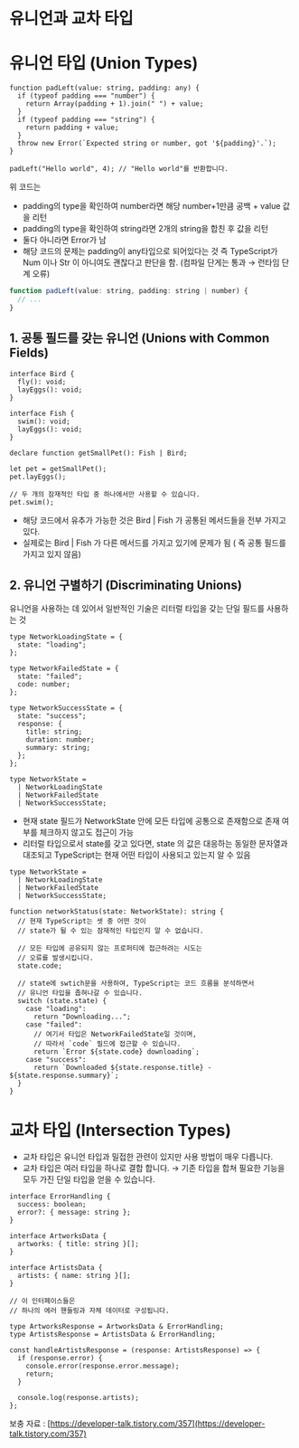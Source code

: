 # 유니언과 교차 타입

# ****유니언 타입 (Union Types)****

```tsx
function padLeft(value: string, padding: any) {
  if (typeof padding === "number") {
    return Array(padding + 1).join(" ") + value;
  }
  if (typeof padding === "string") {
    return padding + value;
  }
  throw new Error(`Expected string or number, got '${padding}'.`);
}

padLeft("Hello world", 4); // "Hello world"를 반환합니다.
```

위 코드는 

- padding의 type을 확인하여 number라면 해당 number+1만큼 공백 + value 값을 리턴
- padding의 type을 확인하여 string라면 2개의 string을 합친 후 값을 리턴
- 둘다 아니라면 Error가 남
- 해당 코드의 문제는 padding이 any타입으로 되어있다는 것 즉 TypeScript가 Num 이나 Str 이 아니여도 괜찮다고 판단을 함. (컴파일 단게는 통과 → 런타임 단계 오류)

```jsx
function padLeft(value: string, padding: string | number) {
  // ...
}
```

## 1. ****공통 필드를 갖는 유니언 (Unions with Common Fields)****

```tsx
interface Bird {
  fly(): void;
  layEggs(): void;
}

interface Fish {
  swim(): void;
  layEggs(): void;
}

declare function getSmallPet(): Fish | Bird;

let pet = getSmallPet();
pet.layEggs();

// 두 개의 잠재적인 타입 중 하나에서만 사용할 수 있습니다.
pet.swim();
```

- 해당 코드에서 유추가 가능한 것은 Bird | Fish 가 공통된 메서드들을 전부 가지고 있다.
- 실제로는 Bird | Fish 가 다른 메서드를 가지고 있기에 문제가 됨 
( 즉 공통 필드를 가지고 있지 않음)

## 2. ****유니언 구별하기 (Discriminating Unions)****

유니언을 사용하는 데 있어서 일반적인 기술은 리터럴 타입을 갖는 단일 필드를 사용하는 것

```tsx
type NetworkLoadingState = {
  state: "loading";
};

type NetworkFailedState = {
  state: "failed";
  code: number;
};

type NetworkSuccessState = {
  state: "success";
  response: {
    title: string;
    duration: number;
    summary: string;
  };
};

type NetworkState =
  | NetworkLoadingState
  | NetworkFailedState
  | NetworkSuccessState;
```

- 현재 state 필드가 NetworkState  안에 모든 타입에 공통으로 존재함으로 존재 여부를 체크하지 않고도 접근이 가능
- 리터럴 타입으로서 state를 갖고 있다면, state
의 값은 대응하는 동일한 문자열과 대조되고 TypeScript는 현재 어떤 타입이 사용되고 있는지 알 수 있음

```tsx
type NetworkState =
  | NetworkLoadingState
  | NetworkFailedState
  | NetworkSuccessState;

function networkStatus(state: NetworkState): string {
  // 현재 TypeScript는 셋 중 어떤 것이
  // state가 될 수 있는 잠재적인 타입인지 알 수 없습니다.

  // 모든 타입에 공유되지 않는 프로퍼티에 접근하려는 시도는
  // 오류를 발생시킵니다.
  state.code;

  // state에 swtich문을 사용하여, TypeScript는 코드 흐름을 분석하면서
  // 유니언 타입을 좁혀나갈 수 있습니다.
  switch (state.state) {
    case "loading":
      return "Downloading...";
    case "failed":
      // 여기서 타입은 NetworkFailedState일 것이며,
      // 따라서 `code` 필드에 접근할 수 있습니다.
      return `Error ${state.code} downloading`;
    case "success":
      return `Downloaded ${state.response.title} - ${state.response.summary}`;
  }
}
```

# ****교차 타입 (Intersection Types)****

- 교차 타입은 유니언 타입과 밀접한 관련이 있지만 사용 방법이 매우 다릅니다.
- 교차 타입은 여러 타입을 하나로 결합 합니다.
→ 기존 타입을 합쳐 필요한 기능을 모두 가진 단일 타입을 얻을 수 있습니다.

```tsx
interface ErrorHandling {
  success: boolean;
  error?: { message: string };
}

interface ArtworksData {
  artworks: { title: string }[];
}

interface ArtistsData {
  artists: { name: string }[];
}

// 이 인터페이스들은
// 하나의 에러 핸들링과 자체 데이터로 구성됩니다.

type ArtworksResponse = ArtworksData & ErrorHandling;
type ArtistsResponse = ArtistsData & ErrorHandling;

const handleArtistsResponse = (response: ArtistsResponse) => {
  if (response.error) {
    console.error(response.error.message);
    return;
  }

  console.log(response.artists);
};
```

보충 자료 : [https://developer-talk.tistory.com/357](https://developer-talk.tistory.com/357)